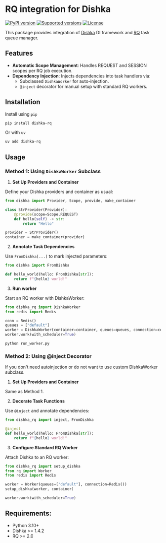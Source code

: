 # RQ integration for Dishka

[![PyPI version](https://badge.fury.io/py/dishka-rq.svg?rnd=194254a)](https://badge.fury.io/py/dishka-rq)
[![Supported versions](https://img.shields.io/pypi/pyversions/dishka-rq.svg)](https://pypi.python.org/pypi/dishka-rq)
[![License](https://img.shields.io/github/license/prepin/dishka-rq)](https://github.com/prepin/dishka_rq/blob/master/LICENSE)

This package provides integration of [Dishka](http://github.com/reagento/dishka/) DI framework and [RQ](https://github.com/rq/rq) task queue manager.

## Features

* **Automatic Scope Management**: Handles REQUEST and SESSION scopes per RQ job execution.
* **Dependency Injection**: Injects dependencies into task handlers via:
  * Subclassed `DishkaWorker` for auto-injection.
  * `@inject` decorator for manual setup with standard RQ workers.

## Installation

Install using `pip`

```sh
pip install dishka-rq
```

Or with `uv`

```sh
uv add dishka-rq
```

## Usage

### Method 1: Using `DishkaWorker` Subclass


1. **Set Up Providers and Container**

Define your Dishka providers and container as usual:

```python
from dishka import Provider, Scope, provide, make_container

class StrProvider(Provider):
    @provide(scope=Scope.REQUEST)
    def hello(self) -> str:
        return "Hello"

provider = StrProvider()
container = make_container(provider)
```

2. **Annotate Task Dependencies**

Use `FromDishka[...]` to mark injected parameters:

```python
from dishka import FromDishka

def hello_world(hello: FromDishka[str]):
    return f"{hello} world!"
```

3. **Run worker**

Start an RQ worker with DishkaWorker:

```python
from dishka_rq import DishkaWorker
from redis import Redis

conn = Redis()
queues = ["default"]
worker = DishkaWorker(container=container, queues=queues, connection=conn)
worker.work(with_scheduler=True)
```

```python
python run_worker.py
```

### Method 2: Using @inject Decorator

If you don't need autoinjection or do not want to use custom DishkaWorker subclass.

1. **Set Up Providers and Container**

Same as Method 1.

2. **Decorate Task Functions**

Use `@inject` and annotate dependencies:

```python
from dishka_rq import inject, FromDishka

@inject
def hello_world(hello: FromDishka[str]):
    return f"{hello} world!"
```

3. **Configure Standard RQ Worker**

Attach Dishka to an RQ worker:

```python
from dishka_rq import setup_dishka
from rq import Worker
from redis import Redis

worker = Worker(queues=["default"], connection=Redis())
setup_dishka(worker, container)

worker.work(with_scheduler=True)
```

## Requirements:

* Python 3.10+
* Dishka >= 1.4.2
* RQ >= 2.0
